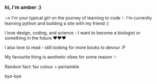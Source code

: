 ### hi, i'm amber :)  

--> I'm your typical girl on the journey of learning to code ✨ I'm currently learning python and building a site with my friend :)

I love design, coding, and science - I want to become a biologist or something in the future ❤❤❤

I also love to read - still looking for more books to devour :P

My favourite thing is aesthetic vibes for some reason ✨

Random fact: fav colour = periwinkle

bye-bye
